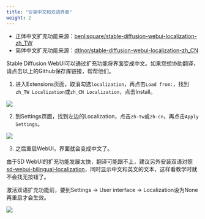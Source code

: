 ```yaml
---
title: "安装中文和双语界面"
weight: 2
---
```


- 正体中文扩充功能来源：[benlisquare/stable-diffusion-webui-localization-zh_TW](https://github.com/benlisquare/stable-diffusion-webui-localization-zh_TW)
- 简体中文扩充功能来源：[dtlnor/stable-diffusion-webui-localization-zh_CN](https://github.com/dtlnor/stable-diffusion-webui-localization-zh_CN)

Stable Diffusion WebUI可以通过扩充功能将界面变成中文。如果您想协助翻译，请点击以上的Github保存库链接，帮帮他们。

1. 进入Extensions页面，取消勾选`localization`，再点击`Load from:`，找到`zh_TW Localization`或`zh_CN Localization`，点击Install。

![](../../../images/localizations-1.webp)

2. 到Settings页面，找到左边的Localization，点击`zh-tw`或`zh-cn`，再点击`Apply Settings`。

![](../../../images/localizations-2.webp)

3. 之后重启WebUI，界面就会变成中文了。

由于SD WebUI的扩充功能发展太快，翻译可能跟不上，建议另外安装双语对照[sd-webui-bilingual-localization](https://github.com/journey-ad/sd-webui-bilingual-localization)，同时显示中文和英文的文本，这样看教学时就不会找无按钮了。

激活双语扩充功能前，要到Settings → User interface → Localization设为None再重启才会生效。

![](../../../images/localizations-3.webp)
